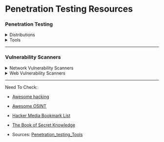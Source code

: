 # Penetration Testing Resources

### Penetration Testing
<details>
    <summary>
        Distributions
    </summary>
       
 </br>
              
[Kali](https://www.kali.org/) – A Linux distribution designed for digital forensics and penetration testing  
[ArchStrike](https://archstrike.org/) – An Arch Linux repository for security professionals and enthusiasts  
[BlackArch](https://www.blackarch.org/) – Arch Linux-based distribution for penetration testers and security researchers  
[NST](http://networksecuritytoolkit.org/) – Network Security Toolkit distribution  
[Pentoo](http://www.pentoo.ch/) – Security-focused LiveCD based on Gentoo  
[BackBox](https://backbox.org/) – Ubuntu-based distribution for penetration tests and security assessments  
[Parrot](https://www.parrotsec.org/) – A distribution similar to Kali, with multiple architectures  
[Fedora](https://labs.fedoraproject.org/en/security/) Security Lab – Provides a safe test environment to work on security auditing, forensics, system rescue and teaching security testing methodologies.  
[Hacking Lab](https://livecd.hacking-lab.com/) - Compass Security is a well renowned European company specializing in penetration testing, incident response, digital forensics, and security trainings.  

 
 </details>

<details>
    <summary>
       Tools
    </summary>
       
 </br>
 
[Metasploit Framework](https://www.metasploit.com/) – World’s most used penetration testing software  

[Burp Suite](https://portswigger.net/burp/) – An integrated platform for performing security testing of web applications  

[ExploitPack](http://exploitpack.com/) – Graphical tool for penetration testing with a bunch of exploits  

[BeeF](https://github.com/beefproject/beef) – The Browser Exploitation Framework Project  

[faraday](https://github.com/infobyte/faraday) – Collaborative Penetration Test and Vulnerability Management Platform  

[evilgrade](https://github.com/infobyte/evilgrade) – The update explotation framework  

[commix](https://github.com/stasinopoulos/commix) – Automated All-in-One OS Command Injection and Exploitation Tool  
        ** Commix (short for [comm]and [i]njection e[x]ploiter) is an automated tool written by Anastasios   Stasinopoulos, that can be used from web developers, penetration testers or even security researchers in order to test web-based applications  

[routersploit](https://github.com/reverse-shell/routersploit) – Automated penetration testing software for router  

[redsnarf](https://github.com/nccgroup/redsnarf) - RedSnarf is a pen-testing / red-teaming tool by Ed Williams for retrieving hashes and   credentials from Windows workstations, servers and domain controllers using OpSec Safe Techniques.  
 
 </details>
 
---

### Vulnerability Scanners


<details>
    <summary>
        Network Vulnerability Scanners
    </summary>
       
 </br>
             
[celerystalk](https://github.com/sethsec/celerystalk) – Asynchronous enumeration and vulnerability scanner that “runs all the tools on all the hosts” in a configurable manner.  
celerystalk helps you automate your network scanning/enumeration process with asynchronous jobs (aka tasks) while retaining full control of which tools you want to run.

[Nessus](https://www.tenable.com/products/nessus-vulnerability-scanner) – Commercial vulnerability management, configuration, and compliance assessment platform, sold by Tenable.  
The assets and vulnerabilities on your network are constantly changing. Getting a full picture of your network is half the battle.

[Netsparker Application Security Scanner](https://www.netsparker.com/pricing/) – Application security scanner to automatically find security flaws.  
Netsparker is a fully integrated, scalable, multi-user web security solution with built-in workflow and reporting tools.

[Nexpose](https://www.rapid7.com/products/nexpose/) – Commercial vulnerability and risk management assessment engine that integrates with Metasploit, sold by Rapid7.  

[OpenVAS](http://www.openvas.org/) – Free software implementation of the popular Nessus vulnerability assessment system.  
OpenVAS is a full-featured vulnerability scanner. Its capabilities include unauthenticated testing, authenticated testing, various high level and low level Internet and industrial protocols, performance tuning for large-scale scans and a powerful internal programming language to implement any type of vulnerability test.

[Vuls](https://github.com/future-architect/vuls) – Agentless vulnerability scanner for GNU/Linux and FreeBSD, written in Go  .

 
 </details>


<details>
    <summary>
        Web Vulnerability Scanners
    </summary>
       
 </br>

[ACSTIS](https://github.com/tijme/angularjs-csti-scanner) – Automated client-side template injection (sandbox escape/bypass) detection for AngularJS.
ACSTIS helps you to scan certain web applications for AngularJS Client-Side Template Injection (sometimes referred to as CSTI, sandbox escape or sandbox bypass).

[Arachni](http://www.arachni-scanner.com/) – Scriptable framework for evaluating the security of web applications.
Arachni is a feature-full, modular, high-performance Ruby framework aimed towards helping penetration testers and administrators evaluate the security of modern web applications.

[JCS](https://github.com/TheM4hd1/JCS) – Joomla Vulnerability Component Scanner with automatic database updater from exploitdb and packetstorm.

[Nikto](https://cirt.net/nikto2) – Noisy but fast black box web server and web application vulnerability scanner.
Nikto is an Open Source (GPL) web server scanner which performs comprehensive tests against web servers for multiple items, including over 6700 potentially dangerous files/programs, checks for outdated versions of over 1250 servers, and version specific problems on over 270 servers.

[SQLmate](https://github.com/UltimateHackers/sqlmate) – Friend of sqlmap that identifies SQLi vulnerabilities based on a given dork and (optional) website.

[SecApps](https://secapps.com/) – In-browser web application security testing suite.
SecApps Scout gives you a 360° visibility of all your external system assets such as domains, IP addresses, ports, services, and web applications.

[WPScan](https://wpscan.org/) – Black box WordPress vulnerability scanner.
WPScan is a free, for non-commercial use, black box WordPress security scanner written for security professionals and blog maintainers to test the security of their sites.

[Wapiti](http://wapiti.sourceforge.net/) – Black box web application vulnerability scanner with built-in fuzzer.
Wapiti allows you to audit the security of your websites or web applications.
It performs “black-box” scans (it does not study the source code) of the web application by crawling the webpages of the deployed webapp, looking for scripts and forms where it can inject data.
Once it gets the list of URLs, forms and their inputs, Wapiti acts like a fuzzer, injecting payloads to see if a script is

[WebReaver](https://www.webreaver.com/) – Commercial, graphical web application vulnerability scanner designed for macOS.
WebReaver is a desktop-based, web security scanner and automated web security penetration testing tool, designed to help you find security vulnerabilities in applications and services.

[cms-explorer](https://code.google.com/archive/p/cms-explorer/) – Reveal the specific modules, plugins, components and themes that various websites powered by content management systems are running.

[joomscan](https://www.owasp.org/index.php/Category:OWASP_Joomla_Vulnerability_Scanner_Project) – Joomla vulnerability scanner.
OWASP Joomla! Vulnerability Scanner (JoomScan) is an open source project, developed with the aim of automating the task of vulnerability detection and reliability assurance in Joomla CMS deployments.

[w3af](https://github.com/andresriancho/w3af) – Web application attack and audit framework.
w3af is an open source web application security scanner which helps developers and penetration testers identify and exploit vulnerabilities in their web applications.

 
 </details>
 

---

Need To Check:

-   [Awesome hacking](./Awesome%20Hacking.md)

-   [Awesome OSINT](./Awesome%20OSINT.md)

-   [Hacker Media Bookmark List](./Hacker%20Media%20Bookmark%20List.md)

-   [The Book of Secret Knowledge](./The%20Book%20of%20Secret%20Knowledge.md)

- Sources: [Penetration_testing_Tools](https://kalitut.com/penetration-testing-resources/#Penetration_testing_Tools)


